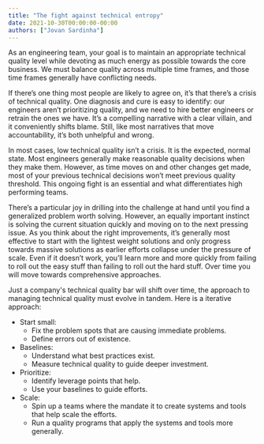 ```yaml
---
title: "The fight against technical entropy"
date: 2021-10-30T00:00:00-00:00
authors: ["Jovan Sardinha"]
---
```


As an engineering team, your goal is to maintain an appropriate technical quality level while devoting as much energy as possible towards the core business. We must balance quality across multiple time frames, and those time frames generally have conflicting needs.

If there’s one thing most people are likely to agree on, it’s that there’s a crisis of technical quality. One diagnosis and cure is easy to identify: our engineers aren’t prioritizing quality, and we need to hire better engineers or retrain the ones we have. It’s a compelling narrative with a clear villain, and it conveniently shifts blame. Still, like most narratives that move accountability, it’s both unhelpful and wrong.

In most cases, low technical quality isn’t a crisis. It is the expected, normal state. Most engineers generally make reasonable quality decisions when they make them. However, as time moves on and other changes get made, most of your previous technical decisions won’t meet previous quality threshold. This ongoing fight is an essential and what differentiates high performing teams.

There’s a particular joy in drilling into the challenge at hand until you find a generalized problem worth solving. However, an equally important instinct is solving the current situation quickly and moving on to the next pressing issue. As you think about the right improvements, it’s generally most effective to start with the lightest weight solutions and only progress towards massive solutions as earlier efforts collapse under the pressure of scale. Even if it doesn’t work, you’ll learn more and more quickly from failing to roll out the easy stuff than failing to roll out the hard stuff. Over time you will move towards comprehensive approaches.

Just a company's technical quality bar will shift over time, the approach to managing technical quality must evolve in tandem. Here is a iterative approach:

* Start small:
  * Fix the problem spots that are causing immediate problems.
  * Define errors out of existence.
* Baselines:
  * Understand what best practices exist.
  * Measure technical quality to guide deeper investment.
* Prioritize:
  * Identify leverage points that help.
  * Use your baselines to guide efforts.
* Scale:
  * Spin up a teams where the mandate it to create systems and tools that help scale the efforts.
  * Run a quality programs that apply the systems and tools more generally.